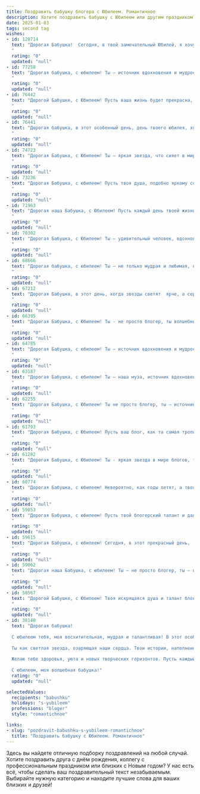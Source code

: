 ```yaml
---
title: Поздравить бабушку блогера с Юбилеем. Романтичное
description: Хотите поздравить бабушку с Юбилеем или другим праздником? Наш ИИ создаст незабываемое поздравление, а вы обязательно выделитесь среди других.  
date: 2025-01-03
tags: second tag
wishes:
- id: 128714
  text: "Дорогая Бабушка!  Сегодня, в твой замечательный Юбилей, я хочу окутать тебя теплом и нежностью, как солнечный луч ласкает весенний цветок. Твой блог – это яркий огонёк, согревающий сердца многих,  а твоя душа – бесконечный источник вдохновения и добра.  Пусть этот день станет началом новой прекрасной главы в твоей жизни, наполненной радостью, любовью и  безграничным счастьем!  Мы тебя очень любим!
  "
  rating: "0"
  updated: "null"
- id: 77250
  text: "Дорогая бабушка, с юбилеем! Ты — источник вдохновения и мудрости, твоя любовь и забота согревают наши сердца. Твой блог — это не просто хобби, а твой талант, твой дар делиться с миром своей душой. Пусть твоя жизнь будет наполнена радостью, теплом и любовью, а твои блоги — всегда будут интересными и трогательными!
  "
  rating: "0"
  updated: "null"
- id: 76442
  text: "Дорогой Бабушке, с Юбилеем! Пусть ваша жизнь будет прекрасна, как ваши слова, которые вдохновляют миллионы. Пусть каждый ваш день будет наполнен любовью, светом и благодарностью.
  "
  rating: "0"
  updated: "null"
- id: 76441
  text: "Дорогая бабушка, в этот особенный день, день твоего юбилея, хочется сказать тебе не просто \"С днем рождения!\", а погрузиться в море чувств и эмоций, которые ты вызываешь в моей душе. Твой блог — это не просто хобби, это твоя страсть, твоя душа, которую ты делишься с миром. Ты — яркий пример того, как можно быть успешным и модным в любом возрасте, как можно вдохновлять и дарить свет своим талантом. Ты — моя муза, моя опора, мой идеал женщины, которая не сдаётся, которая всегда полна жизни и энергии. Желаю тебе крепкого здоровья, неугасаемого энтузиазма и бесконечного творческого вдохновения! Пусть каждый день будет полон радости, новых открытий и, конечно же, любви!
  "
  rating: "0"
  updated: "null"
- id: 74723
  text: "Дорогая Бабушка, с Юбилеем! Ты – яркая звезда, что сияет в мире блогов, вдохновляя и даря радость своим подписчикам. Пусть твоя жизнь, как твой блог, будет наполнена вдохновением, любовью и нежностью. Счастья тебе безграничного и долгих лет жизни!
  "
  rating: "0"
  updated: "null"
- id: 73236
  text: "Дорогая Бабушка, с юбилеем! Пусть твоя душа, подобно яркому солнцу, всегда сияет счастьем, а сердце  наполняется теплом и нежностью. Пусть твои слова, полные мудрости и любви, вдохновляют всех, кто тебя знает, а твой блог продолжает радовать мир своим позитивом и талантом!
  "
  rating: "0"
  updated: "null"
- id: 71963
  text: "Дорогая наша Бабушка, с Юбилеем! Пусть каждый день твоей жизни, наполненный любовью, творчеством и вдохновением, будет таким же ярким и неповторимым, как твой блог! Счастья, здоровья и бесконечной радости!
  "
  rating: "0"
  updated: "null"
- id: 70302
  text: "Дорогая Бабушка, с Юбилеем! Ты – удивительный человек, вдохновляющий своей молодостью души и  неиссякаемой энергией. Твой блог – это яркое доказательство твоей  активности,  творческого подхода к жизни и умения делиться радостью! Пусть  твои дни будут полны  счастья,  любви  и  вдохновения!
  "
  rating: "0"
  updated: "null"
- id: 68666
  text: "Дорогая бабушка, с юбилеем! Ты – не только мудрая и любимая, но и вдохновляющая блогер, чьи слова трогают сердца и открывают новые горизонты.  Пусть твоя жизнь всегда будет наполнена теплом, любовью и вдохновением!
  "
  rating: "0"
  updated: "null"
- id: 67212
  text: "Дорогая Бабушка, в этот день, когда звезды светят  ярче, а сердце поет от радости, позвольте мне поздравить Вас с юбилеем!  Вы – не просто блогер, Вы – источник вдохновения, тепла и мудрости для всех, кто Вас знает. Пусть Ваша жизнь будет  яркой,  как Ваши посты,  а каждый день приносит новые открытия и  улыбки!
  "
  rating: "0"
  updated: "null"
- id: 66395
  text: "Дорогая Бабушка, с Юбилеем! Ты - не просто блогер, ты волшебница, которая дарит свет и тепло своим подписчикам. Пусть каждый день твоей жизни будет полон вдохновения, радости и любви!
  "
  rating: "0"
  updated: "null"
- id: 64785
  text: "Дорогая Бабушка, с юбилеем! Ты – источник вдохновения и мудрости, твой блог – это окно в мир добра и красоты. Пусть твоя жизнь будет полна ярких моментов, а каждый день – это праздник твоей души!
  "
  rating: "0"
  updated: "null"
- id: 63187
  text: "Дорогая Бабушка, с юбилеем! Ты – наша муза, источник вдохновения, блогер с огромным сердцем и талантом. Твои слова, как светлячки в летнюю ночь, озаряют жизни всех, кто тебя знает. Пусть этот день станет началом новой главы твоей жизни, наполненной радостью, любовью и бесконечными возможностями!
  "
  rating: "0"
  updated: "null"
- id: 62255
  text: "Дорогая Бабушка, с Юбилеем! Ты не просто блогер, ты — источник вдохновения и тепла для всех, кто тебя знает. Твоя искренность и мудрость завораживают, а любовь к жизни заряжает всех вокруг. Пусть твой блог продолжает дарить свет и радость, а ты — остаешься такой же чудесной, как всегда. Счастья тебе, Бабушка!
  "
  rating: "0"
  updated: "null"
- id: 61793
  text: "Дорогая Бабушка, с Юбилеем! Пусть ваш блог, как та самая тропинка в лесу, ведет вас к новым вершинам вдохновения и ярким встречам с чудесами жизни. Желаю вам неугасаемого энтузиазма, крепкого здоровья и бесконечного потока идей, которые будут радовать ваших читателей!
  "
  rating: "0"
  updated: "null"
- id: 61282
  text: "Дорогая Бабушка, с Юбилеем! Ты - яркая звезда в мире блогов, твоё творчество вдохновляет, дарит радость и тепло. Желаю тебе  неиссякаемого энтузиазма, новых идей и  миллионов преданных читателей! Пусть твой путь будет полон вдохновения и счастья!
  "
  rating: "0"
  updated: "null"
- id: 60774
  text: "Дорогая Бабушка, с юбилеем! Невероятно, как годы летят, а твоя молодость и талант не угасают. Ты, как яркая звезда, освещаешь мир своим вдохновением и мудростью, и, как истинный блогер, делишься с нами своим опытом и искренними эмоциями. Желаю тебе всегда оставаться такой же жизнерадостной, активной и вдохновляющей! С юбилеем!
  "
  rating: "0"
  updated: "null"
- id: 59853
  text: "Дорогая Бабушка, с юбилеем! Пусть твой блогерский талант и дальше сияет, вдохновляя и даря радость всем, кто тебя читает. Ты - источник мудрости и вдохновения, и твоя жизнь – это прекрасная история, которую с нетерпением хочется читать дальше. Пусть каждый день будет полон ярких моментов,  любви и счастья!
  "
  rating: "0"
  updated: "null"
- id: 59615
  text: "Дорогая Бабушка, с юбилеем! Сегодня, в этот прекрасный день,  мы  хотим  поздравить  тебя  с  этим  знаменательным   событием! Твои  слова,  как  нежный  ветер,  несут  тепло   и  доброту   в   миллионы   сердец.  Пусть   творчество   радует   тебя   все   эти   годы,   а    каждый   новый   день   будет   наполнен  радостью  и  вдохновением!
  "
  rating: "0"
  updated: "null"
- id: 59062
  text: "Дорогая наша Бабушка, с юбилеем! Ты – не просто блогер, ты – вдохновитель, муза, светлая душа, что дарит миру добро и красоту. Спасибо за твои слова, за тепло, за всё, что ты делаешь! Твоя жизнь – это яркая, богатая история, полная любви, добра и мудрости. Желаем тебе еще долгих лет, счастливых дней, исполняющихся желаний и  огромной любви!
  "
  rating: "0"
  updated: "null"
- id: 58567
  text: "Дорогой Бабушке, с Юбилеем! Твоя искрящаяся душа и талант блогера вдохновляют всех вокруг. В этот особенный день желаю тебе океана любви, море улыбок и безграничного вдохновения. Пусть твой путь будет светлым, а сердце – всегда молодым!
  "
  rating: "0"
  updated: "null"
- id: 38140
  text: "Дорогая бабушка!
  
  С юбилеем тебя, моя восхитительная, мудрая и талантливая! В этот особенный день хочу поздравить тебя с тем, что ты не только являешься замечательной бабушкой, но и вдохновляющим блогером, который делится своими мыслями, чувствами и опытом с миром.
  
  Ты как светлая звезда, озаряющая наши сердца. Твои истории, наполненные теплотой и любовью, становятся настоящими оазисами для всех, кто тебя читает. Пусть каждый твой новый проект приносит радость и вдохновение, как ты сама приносишь счастье в наши жизни.
  
  Желаю тебе здоровья, уюта и новых творческих горизонтов. Пусть каждый день будет полон ярких мгновений, а каждый миг — наполнен любовью и нежностью. Ты — наша гордость и радость, и мы все очень тебя любим!
  
  С юбилеем, моя волшебная бабушка!"
  rating: "0"
  updated: "null"

selectedValues:
  recipients: "babushku"
  holidays: "s-yubileem"
  professions: "bloger"
  style: "romantichnoe"

links:
- slug: "pozdravit-babushku-s-yubileem-romantichnoe"
  title: "Поздравить бабушку с Юбилеем. Романтичное"
---
```


Здесь вы найдете отличную подборку поздравлений на любой случай.
Хотите поздравить друга с днём рождения, коллегу с профессиональным праздником или близких с Новым годом? У нас есть всё, чтобы сделать ваш поздравительный текст незабываемым. Выбирайте нужную категорию и находите лучшие слова для ваших близких и друзей!

